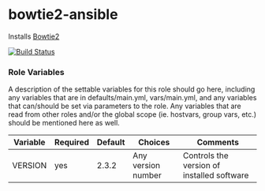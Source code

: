 # bowtie2-ansible

Installs [Bowtie2](http://bowtie-bio.sourceforge.net/bowtie2/index.shtml)

[![Build Status](https://travis-ci.org/CyVerse-Ansible/bowtie2-ansible.svg?branch=master)](https://travis-ci.org/CyVerse-Ansible/bowtie2-ansible)

### Role Variables

A description of the settable variables for this role should go here, including any variables that are in defaults/main.yml, vars/main.yml, and any variables that can/should be set via parameters to the role. Any variables that are read from other roles and/or the global scope (ie. hostvars, group vars, etc.) should be mentioned here as well.

| Variable                | Required | Default | Choices                   | Comments                                   |
|-------------------------|----------|---------|---------------------------|--------------------------------------------|
| VERSION                 | yes      | 2.3.2   | Any version number        | Controls the version of installed software |
